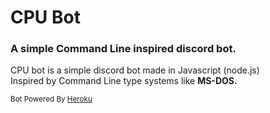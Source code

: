 <div id="Header">
<h1 title="cpu-bot-js">CPU Bot</h1>
<h3>A simple Command Line inspired discord bot.</h3>
</div>

<div id="main">
<p>
CPU bot is a simple discord bot made in Javascript (node.js)<br/>
Inspired by Command Line type systems like <span title="Microsoft Disk Operating System"><b>MS-DOS.</b></span><br/>
</p>
</div>

<div id="footer">
<small>Bot Powered By <a href="https://www.heroku.com/">Heroku</a></small>
</div>